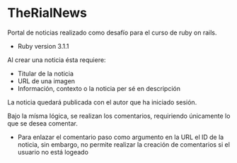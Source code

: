 # TheRialNews

Portal de noticias realizado como desafío para el curso de ruby on rails.

* Ruby version 3.1.1

Al crear una noticia ésta requiere:

* Titular de la noticia
* URL de una imagen
* Información, contexto o la noticia per sé en descripción

La noticia quedará publicada con el autor que ha iniciado sesión.

Bajo la mísma lógica, se realizan los comentarios, requiriendo únicamente lo que se desea comentar.

* Para enlazar el comentario paso como argumento en la URL el ID de la noticia, sin embargo, 
no permite realizar la creación de comentarios si el usuario no está logeado


